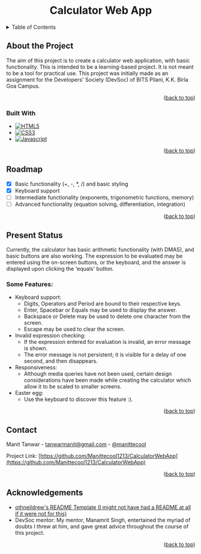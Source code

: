 <h1 align = "center">Calculator Web App</h1>


<!-- TABLE OF CONTENTS -->
<details>
  <summary>Table of Contents</summary>
  <ol>
    <li>
      <a href="#about-the-project">About The Project</a>
      <ul>
        <li><a href="#built-with">Built With</a></li>
      </ul>
    </li>
    <li><a href="#roadmap">Roadmap</a></li>
    <li>
      <a href="#present-status">Present Status</a>
      <ul>
        <li><a href="#some-features">Some Features</li>
      </ul>
    </li>
    <li><a href="#contact">Contact</a></li>
  </ol>
</details>


<!-- ABOUT THE PROJECT -->
## About the Project

The aim of this project is to create a calculator web application, with basic functionality.
This is intended to be a learning-based project. It is not meant to be a tool for practical use.
This project was initially made as an assignment for the Developers' Society (DevSoc) of BITS Pilani, K.K. Birla Goa Campus.

<p align="right">(<a href="#readme-top">back to top</a>)</p>

### Built With
* [![HTML5][HTML5-badge]][HTML5-url]
* [![CSS3][CSS3-badge]][CSS3-url]
* [![Javascript][Javascript-badge]][Javascript-url]


<p align="right">(<a href="#readme-top">back to top</a>)</p>


<!-- ROADMAP -->
## Roadmap

- [x] Basic functionality (+, -, *, /) and basic styling
- [x] Keyboard support
- [ ] Intermediate functionality (exponents, trigonometric functions, memory)
- [ ] Advanced functionality (equation solving, differentiation, integration)

<p align="right">(<a href="#readme-top">back to top</a>)</p>


<!-- PRESENT STATUS -->
## Present Status

Currently, the calculator has basic arithmetic functionality (with DMAS), and basic buttons are also working.
The expression to be evaluated may be entered using the on-screen buttons, or the keyboard, and the answer is displayed upon clicking the 'equals' button.

### Some Features:
* Keyboard support:
    * Digits, Operators and Period are bound to their respective keys.
    * Enter, Spacebar or Equals may be used to display the answer.
    * Backspace or Delete may be used to delete one character from the screen.
    * Escape may be used to clear the screen.
* Invalid expression checking:
    * If the expression entered for evaluation is invalid, an error message is shown.
    * The error message is not persistent; it is visible for a delay of one second, and then disappears.
* Responsiveness:
    * Although media queries have not been used, certain design considerations have been made while creating the calculator which allow it to be scaled to smaller screens.
* Easter egg:
    * Use the keyboard to discover this feature :).

<p align="right">(<a href="#readme-top">back to top</a>)</p>


<!-- CONTACT -->
## Contact
Manit Tanwar - tanwarmanit@gmail.com - [@manittecool](https://twitter.com/manittecool)

Project Link: [https://github.com/Manittecool1213/CalculatorWebApp](https://github.com/Manittecool1213/CalculatorWebApp)

<p align="right">(<a href="#readme-top">back to top</a>)</p>


<!-- ACKNOWLEDGEMENTS -->
## Acknowledgements
* [othneildrew's README Template (I might not have had a README at all if it were not for this)](https://github.com/othneildrew/Best-README-Template)
* DevSoc mentor: My mentor, Manamrit Singh, entertained the myriad of doubts I threw at him, and gave great advice throughout the course of this project.

<p align="right">(<a href="#readme-top">back to top</a>)</p>

<!-- MARKDOWN LINKS -->
[HTML5-badge]: https://img.shields.io/badge/HTML5-E34F26?style=for-the-badge&logo=html5&logoColor=white
[HTML5-url]: https://en.wikipedia.org/wiki/HTML

[CSS3-badge]: https://img.shields.io/badge/CSS3-1572B6?style=for-the-badge&logo=css3&logoColor=white
[CSS3-url]: https://en.wikipedia.org/wiki/CSS

[Javascript-badge]: https://img.shields.io/badge/JavaScript-F7DF1E?style=for-the-badge&logo=javascript&logoColor=black
[Javascript-url]: https://en.wikipedia.org/wiki/JavaScript